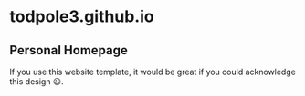 # todpole3.github.io

## Personal Homepage

If you use this website template, it would be great if you could acknowledge this design 😃. 
